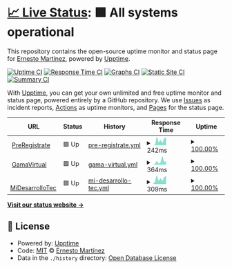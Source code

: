 # [📈 Live Status](https://ErnesthoMtz.github.io/upptime): <!--live status--> **🟩 All systems operational**

This repository contains the open-source uptime monitor and status page for [Ernesto Martínez](https://ErnesthoMtz.github.io/upptime), powered by [Upptime](https://github.com/upptime/upptime).

[![Uptime CI](https://github.com/ErnesthoMtz/upptime/workflows/Uptime%20CI/badge.svg)](https://github.com/ErnesthoMtz/upptime/actions?query=workflow%3A%22Uptime+CI%22)
[![Response Time CI](https://github.com/ErnesthoMtz/upptime/workflows/Response%20Time%20CI/badge.svg)](https://github.com/ErnesthoMtz/upptime/actions?query=workflow%3A%22Response+Time+CI%22)
[![Graphs CI](https://github.com/ErnesthoMtz/upptime/workflows/Graphs%20CI/badge.svg)](https://github.com/ErnesthoMtz/upptime/actions?query=workflow%3A%22Graphs+CI%22)
[![Static Site CI](https://github.com/ErnesthoMtz/upptime/workflows/Static%20Site%20CI/badge.svg)](https://github.com/ErnesthoMtz/upptime/actions?query=workflow%3A%22Static+Site+CI%22)
[![Summary CI](https://github.com/ErnesthoMtz/upptime/workflows/Summary%20CI/badge.svg)](https://github.com/ErnesthoMtz/upptime/actions?query=workflow%3A%22Summary+CI%22)

With [Upptime](https://upptime.js.org), you can get your own unlimited and free uptime monitor and status page, powered entirely by a GitHub repository. We use [Issues](https://github.com/ErnesthoMtz/upptime/issues) as incident reports, [Actions](https://github.com/ErnesthoMtz/upptime/actions) as uptime monitors, and [Pages](https://ErnesthoMtz.github.io/upptime) for the status page.

<!--start: status pages-->
<!-- This summary is generated by Upptime (https://github.com/upptime/upptime) -->
<!-- Do not edit this manually, your changes will be overwritten -->
<!-- prettier-ignore -->
| URL | Status | History | Response Time | Uptime |
| --- | ------ | ------- | ------------- | ------ |
| <img alt="" src="https://favicons.githubusercontent.com/preregistrate.mx" height="13"> [PreRegistrate](https://preregistrate.mx) | 🟩 Up | [pre-registrate.yml](https://github.com/ErnesthoMtz/upptime/commits/HEAD/history/pre-registrate.yml) | <details><summary><img alt="Response time graph" src="./graphs/pre-registrate/response-time-week.png" height="20"> 242ms</summary><br><a href="https://ErnesthoMtz.github.io/upptime/history/pre-registrate"><img alt="Response time 414" src="https://img.shields.io/endpoint?url=https%3A%2F%2Fraw.githubusercontent.com%2FErnesthoMtz%2Fupptime%2FHEAD%2Fapi%2Fpre-registrate%2Fresponse-time.json"></a><br><a href="https://ErnesthoMtz.github.io/upptime/history/pre-registrate"><img alt="24-hour response time 394" src="https://img.shields.io/endpoint?url=https%3A%2F%2Fraw.githubusercontent.com%2FErnesthoMtz%2Fupptime%2FHEAD%2Fapi%2Fpre-registrate%2Fresponse-time-day.json"></a><br><a href="https://ErnesthoMtz.github.io/upptime/history/pre-registrate"><img alt="7-day response time 242" src="https://img.shields.io/endpoint?url=https%3A%2F%2Fraw.githubusercontent.com%2FErnesthoMtz%2Fupptime%2FHEAD%2Fapi%2Fpre-registrate%2Fresponse-time-week.json"></a><br><a href="https://ErnesthoMtz.github.io/upptime/history/pre-registrate"><img alt="30-day response time 372" src="https://img.shields.io/endpoint?url=https%3A%2F%2Fraw.githubusercontent.com%2FErnesthoMtz%2Fupptime%2FHEAD%2Fapi%2Fpre-registrate%2Fresponse-time-month.json"></a><br><a href="https://ErnesthoMtz.github.io/upptime/history/pre-registrate"><img alt="1-year response time 414" src="https://img.shields.io/endpoint?url=https%3A%2F%2Fraw.githubusercontent.com%2FErnesthoMtz%2Fupptime%2FHEAD%2Fapi%2Fpre-registrate%2Fresponse-time-year.json"></a></details> | <details><summary><a href="https://ErnesthoMtz.github.io/upptime/history/pre-registrate">100.00%</a></summary><a href="https://ErnesthoMtz.github.io/upptime/history/pre-registrate"><img alt="All-time uptime 99.80%" src="https://img.shields.io/endpoint?url=https%3A%2F%2Fraw.githubusercontent.com%2FErnesthoMtz%2Fupptime%2FHEAD%2Fapi%2Fpre-registrate%2Fuptime.json"></a><br><a href="https://ErnesthoMtz.github.io/upptime/history/pre-registrate"><img alt="24-hour uptime 100.00%" src="https://img.shields.io/endpoint?url=https%3A%2F%2Fraw.githubusercontent.com%2FErnesthoMtz%2Fupptime%2FHEAD%2Fapi%2Fpre-registrate%2Fuptime-day.json"></a><br><a href="https://ErnesthoMtz.github.io/upptime/history/pre-registrate"><img alt="7-day uptime 100.00%" src="https://img.shields.io/endpoint?url=https%3A%2F%2Fraw.githubusercontent.com%2FErnesthoMtz%2Fupptime%2FHEAD%2Fapi%2Fpre-registrate%2Fuptime-week.json"></a><br><a href="https://ErnesthoMtz.github.io/upptime/history/pre-registrate"><img alt="30-day uptime 100.00%" src="https://img.shields.io/endpoint?url=https%3A%2F%2Fraw.githubusercontent.com%2FErnesthoMtz%2Fupptime%2FHEAD%2Fapi%2Fpre-registrate%2Fuptime-month.json"></a><br><a href="https://ErnesthoMtz.github.io/upptime/history/pre-registrate"><img alt="1-year uptime 99.80%" src="https://img.shields.io/endpoint?url=https%3A%2F%2Fraw.githubusercontent.com%2FErnesthoMtz%2Fupptime%2FHEAD%2Fapi%2Fpre-registrate%2Fuptime-year.json"></a></details>
| <img alt="" src="https://favicons.githubusercontent.com/gamavirtual.mx" height="13"> [GamaVirtual](https://gamavirtual.mx) | 🟩 Up | [gama-virtual.yml](https://github.com/ErnesthoMtz/upptime/commits/HEAD/history/gama-virtual.yml) | <details><summary><img alt="Response time graph" src="./graphs/gama-virtual/response-time-week.png" height="20"> 364ms</summary><br><a href="https://ErnesthoMtz.github.io/upptime/history/gama-virtual"><img alt="Response time 369" src="https://img.shields.io/endpoint?url=https%3A%2F%2Fraw.githubusercontent.com%2FErnesthoMtz%2Fupptime%2FHEAD%2Fapi%2Fgama-virtual%2Fresponse-time.json"></a><br><a href="https://ErnesthoMtz.github.io/upptime/history/gama-virtual"><img alt="24-hour response time 396" src="https://img.shields.io/endpoint?url=https%3A%2F%2Fraw.githubusercontent.com%2FErnesthoMtz%2Fupptime%2FHEAD%2Fapi%2Fgama-virtual%2Fresponse-time-day.json"></a><br><a href="https://ErnesthoMtz.github.io/upptime/history/gama-virtual"><img alt="7-day response time 364" src="https://img.shields.io/endpoint?url=https%3A%2F%2Fraw.githubusercontent.com%2FErnesthoMtz%2Fupptime%2FHEAD%2Fapi%2Fgama-virtual%2Fresponse-time-week.json"></a><br><a href="https://ErnesthoMtz.github.io/upptime/history/gama-virtual"><img alt="30-day response time 343" src="https://img.shields.io/endpoint?url=https%3A%2F%2Fraw.githubusercontent.com%2FErnesthoMtz%2Fupptime%2FHEAD%2Fapi%2Fgama-virtual%2Fresponse-time-month.json"></a><br><a href="https://ErnesthoMtz.github.io/upptime/history/gama-virtual"><img alt="1-year response time 369" src="https://img.shields.io/endpoint?url=https%3A%2F%2Fraw.githubusercontent.com%2FErnesthoMtz%2Fupptime%2FHEAD%2Fapi%2Fgama-virtual%2Fresponse-time-year.json"></a></details> | <details><summary><a href="https://ErnesthoMtz.github.io/upptime/history/gama-virtual">100.00%</a></summary><a href="https://ErnesthoMtz.github.io/upptime/history/gama-virtual"><img alt="All-time uptime 99.39%" src="https://img.shields.io/endpoint?url=https%3A%2F%2Fraw.githubusercontent.com%2FErnesthoMtz%2Fupptime%2FHEAD%2Fapi%2Fgama-virtual%2Fuptime.json"></a><br><a href="https://ErnesthoMtz.github.io/upptime/history/gama-virtual"><img alt="24-hour uptime 100.00%" src="https://img.shields.io/endpoint?url=https%3A%2F%2Fraw.githubusercontent.com%2FErnesthoMtz%2Fupptime%2FHEAD%2Fapi%2Fgama-virtual%2Fuptime-day.json"></a><br><a href="https://ErnesthoMtz.github.io/upptime/history/gama-virtual"><img alt="7-day uptime 100.00%" src="https://img.shields.io/endpoint?url=https%3A%2F%2Fraw.githubusercontent.com%2FErnesthoMtz%2Fupptime%2FHEAD%2Fapi%2Fgama-virtual%2Fuptime-week.json"></a><br><a href="https://ErnesthoMtz.github.io/upptime/history/gama-virtual"><img alt="30-day uptime 100.00%" src="https://img.shields.io/endpoint?url=https%3A%2F%2Fraw.githubusercontent.com%2FErnesthoMtz%2Fupptime%2FHEAD%2Fapi%2Fgama-virtual%2Fuptime-month.json"></a><br><a href="https://ErnesthoMtz.github.io/upptime/history/gama-virtual"><img alt="1-year uptime 99.39%" src="https://img.shields.io/endpoint?url=https%3A%2F%2Fraw.githubusercontent.com%2FErnesthoMtz%2Fupptime%2FHEAD%2Fapi%2Fgama-virtual%2Fuptime-year.json"></a></details>
| <img alt="" src="https://favicons.githubusercontent.com/midesarrollotec.mx" height="13"> [MiDesarrolloTec](https://midesarrollotec.mx) | 🟩 Up | [mi-desarrollo-tec.yml](https://github.com/ErnesthoMtz/upptime/commits/HEAD/history/mi-desarrollo-tec.yml) | <details><summary><img alt="Response time graph" src="./graphs/mi-desarrollo-tec/response-time-week.png" height="20"> 309ms</summary><br><a href="https://ErnesthoMtz.github.io/upptime/history/mi-desarrollo-tec"><img alt="Response time 457" src="https://img.shields.io/endpoint?url=https%3A%2F%2Fraw.githubusercontent.com%2FErnesthoMtz%2Fupptime%2FHEAD%2Fapi%2Fmi-desarrollo-tec%2Fresponse-time.json"></a><br><a href="https://ErnesthoMtz.github.io/upptime/history/mi-desarrollo-tec"><img alt="24-hour response time 455" src="https://img.shields.io/endpoint?url=https%3A%2F%2Fraw.githubusercontent.com%2FErnesthoMtz%2Fupptime%2FHEAD%2Fapi%2Fmi-desarrollo-tec%2Fresponse-time-day.json"></a><br><a href="https://ErnesthoMtz.github.io/upptime/history/mi-desarrollo-tec"><img alt="7-day response time 309" src="https://img.shields.io/endpoint?url=https%3A%2F%2Fraw.githubusercontent.com%2FErnesthoMtz%2Fupptime%2FHEAD%2Fapi%2Fmi-desarrollo-tec%2Fresponse-time-week.json"></a><br><a href="https://ErnesthoMtz.github.io/upptime/history/mi-desarrollo-tec"><img alt="30-day response time 395" src="https://img.shields.io/endpoint?url=https%3A%2F%2Fraw.githubusercontent.com%2FErnesthoMtz%2Fupptime%2FHEAD%2Fapi%2Fmi-desarrollo-tec%2Fresponse-time-month.json"></a><br><a href="https://ErnesthoMtz.github.io/upptime/history/mi-desarrollo-tec"><img alt="1-year response time 457" src="https://img.shields.io/endpoint?url=https%3A%2F%2Fraw.githubusercontent.com%2FErnesthoMtz%2Fupptime%2FHEAD%2Fapi%2Fmi-desarrollo-tec%2Fresponse-time-year.json"></a></details> | <details><summary><a href="https://ErnesthoMtz.github.io/upptime/history/mi-desarrollo-tec">100.00%</a></summary><a href="https://ErnesthoMtz.github.io/upptime/history/mi-desarrollo-tec"><img alt="All-time uptime 99.73%" src="https://img.shields.io/endpoint?url=https%3A%2F%2Fraw.githubusercontent.com%2FErnesthoMtz%2Fupptime%2FHEAD%2Fapi%2Fmi-desarrollo-tec%2Fuptime.json"></a><br><a href="https://ErnesthoMtz.github.io/upptime/history/mi-desarrollo-tec"><img alt="24-hour uptime 100.00%" src="https://img.shields.io/endpoint?url=https%3A%2F%2Fraw.githubusercontent.com%2FErnesthoMtz%2Fupptime%2FHEAD%2Fapi%2Fmi-desarrollo-tec%2Fuptime-day.json"></a><br><a href="https://ErnesthoMtz.github.io/upptime/history/mi-desarrollo-tec"><img alt="7-day uptime 100.00%" src="https://img.shields.io/endpoint?url=https%3A%2F%2Fraw.githubusercontent.com%2FErnesthoMtz%2Fupptime%2FHEAD%2Fapi%2Fmi-desarrollo-tec%2Fuptime-week.json"></a><br><a href="https://ErnesthoMtz.github.io/upptime/history/mi-desarrollo-tec"><img alt="30-day uptime 100.00%" src="https://img.shields.io/endpoint?url=https%3A%2F%2Fraw.githubusercontent.com%2FErnesthoMtz%2Fupptime%2FHEAD%2Fapi%2Fmi-desarrollo-tec%2Fuptime-month.json"></a><br><a href="https://ErnesthoMtz.github.io/upptime/history/mi-desarrollo-tec"><img alt="1-year uptime 99.73%" src="https://img.shields.io/endpoint?url=https%3A%2F%2Fraw.githubusercontent.com%2FErnesthoMtz%2Fupptime%2FHEAD%2Fapi%2Fmi-desarrollo-tec%2Fuptime-year.json"></a></details>

<!--end: status pages-->

[**Visit our status website →**](https://ErnesthoMtz.github.io/upptime)

## 📄 License

- Powered by: [Upptime](https://github.com/upptime/upptime)
- Code: [MIT](./LICENSE) © [Ernesto Martínez](https://ErnesthoMtz.github.io/upptime)
- Data in the `./history` directory: [Open Database License](https://opendatacommons.org/licenses/odbl/1-0/)
